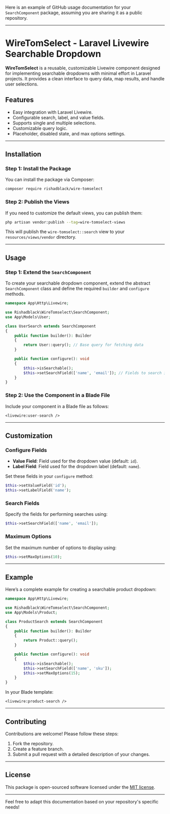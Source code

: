Here is an example of GitHub usage documentation for your `SearchComponent` package, assuming you are sharing it as a public repository.

---

# WireTomSelect - Laravel Livewire Searchable Dropdown

**WireTomSelect** is a reusable, customizable Livewire component designed for implementing searchable dropdowns with minimal effort in Laravel projects. It provides a clean interface to query data, map results, and handle user selections.

## Features

- Easy integration with Laravel Livewire.
- Configurable search, label, and value fields.
- Supports single and multiple selections.
- Customizable query logic.
- Placeholder, disabled state, and max options settings.

---

## Installation

### Step 1: Install the Package

You can install the package via Composer:

```bash
composer require rishadblack/wire-tomselect
```

### Step 2: Publish the Views

If you need to customize the default views, you can publish them:

```bash
php artisan vendor:publish --tag=wire-tomselect-views
```

This will publish the `wire-tomselect::search` view to your `resources/views/vendor` directory.

---

## Usage

### Step 1: Extend the `SearchComponent`

To create your searchable dropdown component, extend the abstract `SearchComponent` class and define the required `builder` and `configure` methods.

```php
namespace App\Http\Livewire;

use Rishadblack\WireTomselect\SearchComponent;
use App\Models\User;

class UserSearch extends SearchComponent
{
    public function builder(): Builder
    {
        return User::query(); // Base query for fetching data
    }

    public function configure(): void
    {
        $this->isSearchable();
        $this->setSearchField(['name', 'email']); // Fields to search in
    }
}
```

### Step 2: Use the Component in a Blade File

Include your component in a Blade file as follows:

```blade
<livewire:user-search />
```

---

## Customization

### Configure Fields

- **Value Field**: Field used for the dropdown value (default: `id`).
- **Label Field**: Field used for the dropdown label (default: `name`).

Set these fields in your `configure` method:

```php
$this->setValueField('id');
$this->setLabelField('name');
```

### Search Fields

Specify the fields for performing searches using:

```php
$this->setSearchField(['name', 'email']);
```

### Maximum Options

Set the maximum number of options to display using:

```php
$this->setMaxOptions(10);
```

---

## Example

Here’s a complete example for creating a searchable product dropdown:

```php
namespace App\Http\Livewire;

use Rishadblack\WireTomselect\SearchComponent;
use App\Models\Product;

class ProductSearch extends SearchComponent
{
    public function builder(): Builder
    {
        return Product::query();
    }

    public function configure(): void
    {
        $this->isSearchable();
        $this->setSearchField(['name', 'sku']);
        $this->setMaxOptions(15);
    }
}
```

In your Blade template:

```blade
<livewire:product-search />
```

---

## Contributing

Contributions are welcome! Please follow these steps:

1. Fork the repository.
2. Create a feature branch.
3. Submit a pull request with a detailed description of your changes.

---

## License

This package is open-sourced software licensed under the [MIT license](LICENSE).

---

Feel free to adapt this documentation based on your repository's specific needs!
